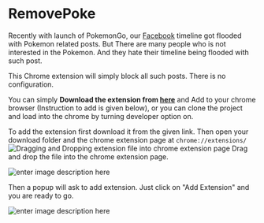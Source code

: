 RemovePoke
==============================
Recently with launch of PokemonGo, our [Facebook](https://www.facebook.com/) timeline got flooded with Pokemon related posts. But There are many people who is not interested in the Pokemon. And they hate their timeline being flooded with such post.

This Chrome extension will simply block all such posts. There is no configuration. 

You can simply **Download the extension from [here](https://github.com/vikas-0/RemovePoke/raw/master/bin/RemovePoke.crx)** and Add to your chrome browser (Instruction to add is given below), or you can clone the project and load into the chrome by turning developer option on.   

To add the extension first download it from the given link. Then open your download folder and the chrome extension page at `chrome://extensions/` 
![Dragging and Dropping extension file into chrome extension page](https://github.com/vikas-0/RemovePoke/raw/master/Screenshot%20from%202016-07-16%2015-48-46.png)
Drag and drop the file into the chrome extension page.

 ![enter image description here](https://github.com/vikas-0/RemovePoke/raw/master/Screenshot%20from%202016-07-16%2015-48-51.png)

Then a popup will ask to add extension. Just click on "Add Extension" and you are ready to go.

![enter image description here](https://github.com/vikas-0/RemovePoke/raw/master/Screenshot%20from%202016-07-16%2015-48-55.png)
